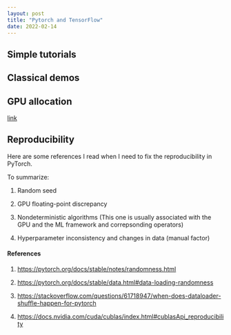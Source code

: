 ```yaml
---
layout: post
title: "Pytorch and TensorFlow"
date: 2022-02-14
---
```


## Simple tutorials



## Classical demos



## GPU allocation

[link](https://stackoverflow.com/questions/34199233/how-to-prevent-tensorflow-from-allocating-the-totality-of-a-gpu-memory)



## Reproducibility

Here are some references I read when I need to fix the reproducibility in PyTorch. 

To summarize:

1. Random seed

2. GPU floating-point discrepancy

3. Nondeterministic algorithms (This one is usually associated with the GPU and the ML framework and correpsonding operators)

4. Hyperparameter inconsistency and changes in data (manual factor)


#### References

1. https://pytorch.org/docs/stable/notes/randomness.html

2. https://pytorch.org/docs/stable/data.html#data-loading-randomness

3. https://stackoverflow.com/questions/61718947/when-does-dataloader-shuffle-happen-for-pytorch

4. https://docs.nvidia.com/cuda/cublas/index.html#cublasApi_reproducibility
